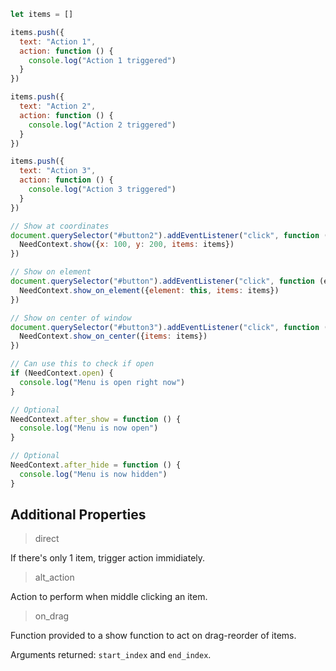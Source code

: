```javascript
let items = []

items.push({
  text: "Action 1",
  action: function () {
    console.log("Action 1 triggered")
  }
})

items.push({
  text: "Action 2",
  action: function () {
    console.log("Action 2 triggered")
  }
})

items.push({
  text: "Action 3",
  action: function () {
    console.log("Action 3 triggered")
  }
})

// Show at coordinates
document.querySelector("#button2").addEventListener("click", function (e) {
  NeedContext.show({x: 100, y: 200, items: items})
})

// Show on element
document.querySelector("#button").addEventListener("click", function (e) {
  NeedContext.show_on_element({element: this, items: items})
})

// Show on center of window
document.querySelector("#button3").addEventListener("click", function (e) {
  NeedContext.show_on_center({items: items})
})

// Can use this to check if open
if (NeedContext.open) {
  console.log("Menu is open right now")
}

// Optional
NeedContext.after_show = function () {
  console.log("Menu is now open")
}

// Optional
NeedContext.after_hide = function () {
  console.log("Menu is now hidden")
}
```

## Additional Properties

>direct

If there's only 1 item, trigger action immidiately.

>alt_action

Action to perform when middle clicking an item.

>on_drag

Function provided to a show function to act on drag-reorder of items.

Arguments returned: `start_index` and `end_index`.